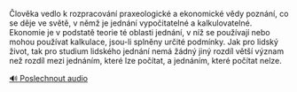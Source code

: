 
Člověka vedlo k rozpracování praxeologické a ekonomické vědy poznání, co se děje ve světě, v němž je jednání vypočitatelné a kalkulovatelné. Ekonomie je v podstatě teorie té oblasti jednání, v níž se používají nebo mohou používat kalkulace, jsou-li splněny určité podmínky. Jak pro lidský život, tak pro studium lidského jednání nemá žádný jiný rozdíl větší význam než rozdíl mezi jednáním, které lze počítat, a jednáním, které počítat nelze.

[🔊 Poslechnout audio](/data/7-paragraphs/audio/chapter_42/para_005-lovka-vedlo-k-rozpracovn-praxeologick-a-ekono.mp3)
